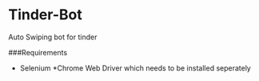 # Tinder-Bot
Auto Swiping bot for tinder


###Requirements
* Selenium
*Chrome Web Driver which needs to be installed seperately
